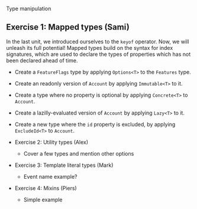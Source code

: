 Type manipulation


## Exercise 1: Mapped types (Sami)
In the last unit, we introduced ourselves to the `keyof` operator. Now, we will unleash its full potential! Mapped types build on the syntax for index signatures, which are used to declare the types of properties which has not been declared ahead of time.

- Create a `FeatureFlags` type by applying `Options<T>` to the `Features` type.
- Create an readonly version of `Account` by applying `Immutable<T>` to it.
- Create a type where no property is optional by applying `Concrete<T>` to `Account`.
- Create a lazilly-evaluated version of `Account` by applying `Lazy<T>` to it.
- Create a new type where the `id` property is excluded, by applying `ExcludeId<T>` to `Account`.


- Exercise 2: Utility types (Alex)
  - Cover a few types and mention other options  
- Exercise 3: Template literal types (Mark)
  - Event name example?
- Exercise 4: Mixins (Piers)
  - Simple example
